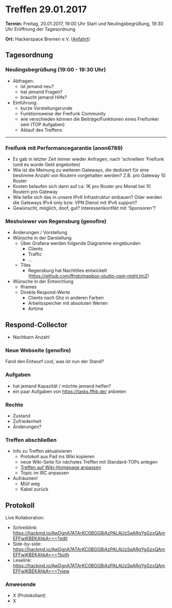 # Treffen 29.01.2017

**Termin:** Freitag, 20.01.2017, 19:00 Uhr Start und Neulingsbegrüßung, 19:30 Uhr Eröffnung der Tagesordnung

**Ort:** Hackerspace Bremen e.V. ([Anfahrt](https://www.hackerspace-bremen.de/anfahrt/))

## Tagesordnung
### Neulingsbegrüßung (19:00  - 19:30 Uhr)
- Abfragen:
    - ist jemand neu?
    - hat jemand Fragen?
    - braucht jemand Hilfe?
- Einführung:
    - kurze Vorstellungsrunde
    - Funktionsweise der Freifunk Community
    - wie verschieden können die Beiträge/Funktionen eines Freifunker sein (TOP Aufgaben)
    - Ablauf des Treffens

---
### Freifunk mit Performancegarantie (anon6789)
- Es gab in letzter Zeit immer wieder Anfragen, nach 'schnellem 'Freifunk (und es wurde Geld angeboten)
- Wie ist die Meinung zu weiteren Gateways, die dediziert für eine bestimme Anzahl von Routern vorgehalten werden? Z.B. pro Gateway 10 Router
- Kosten belaufen sich dann auf ca. 1€ pro Router pro Monat bei 10 Routern pro Gateway
- Wie ließe sich das in unsere IPv6 Infrastruktur einbauen? Oder werden die Gateways IPv4 only bzw. VPN Dienst mit IPv6 support?
- Gewünscht, möglich, doof, gut? Interessenkonflikt mit 'Sponsoren'?

### Meshviewer von Regensburg (genofire)
- Änderungen / Vorstellung
- Wünsche in der Darstellung
  - Über Grafana werden folgende Diagramme eingebunden
    - Clients
    - Traffic
    - ...
  - Tiles
    - Regensburg hat Nachttiles entwickelt (https://github.com/ffrgb/mapbox-studio-osm-night.tm2)
- Wünsche in der Entwichlung
  - Iframes
  - Direkte Respond-Werte
    - Clients nach Ghz in anderen Farben
    - Arbeitsspeicher mit absoluten Werten
    - Airtime

## Respond-Collector
  - Nachbarn Anzahl

### Neue Webseite (genofire)
Fand den Entwurf cool, was ist nun der Stand?

### Aufgaben
- hat jemand Kapazität / möchte jemand helfen?
- ein paar Aufgaben von https://tasks.ffhb.de/ anbieten

### Rechte
- Zustand
- Zufriedenheit
- Änderungen?

### Treffen abschließen
- Info zu Treffen aktualisieren
  - Protokoll aus Pad ins Wiki kopieren
  - neue Wiki-Seite für nächstes Treffen mit Standard-TOPs anlegen
  - [Treffen auf Wiki-Homepage anpassen](Home)
  - Topic im IRC anpassen
- Aufräumen!
  - Müll weg
  - Kabel zurück

## Protokoll
Live Kollaboration:
- Schreiblink: https://hackmd.io/AwDgnA7ATArKC0BGGBjAzPALAUzSeARgYgGzxQAmEFFwiKBEKAhkA===?edit
- Side-by-side: https://hackmd.io/AwDgnA7ATArKC0BGGBjAzPALAUzSeARgYgGzxQAmEFFwiKBEKAhkA===?both
- Leselink: https://hackmd.io/AwDgnA7ATArKC0BGGBjAzPALAUzSeARgYgGzxQAmEFFwiKBEKAhkA===?view

### Anwesende
- X (Protokollant)
- X